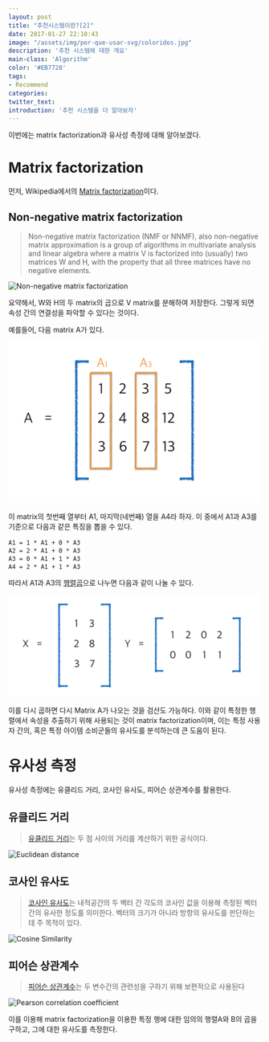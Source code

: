 ```yaml
---
layout: post
title: "추천시스템이란?[2]"
date: 2017-01-27 22:10:43
image: "/assets/img/por-que-usar-svg/coloridos.jpg"
description: '추천 시스템에 대한 개요'
main-class: 'Algorithm'
color: '#EB7728'
tags:
- Recommend
categories:
twitter_text:
introduction: '추천 시스템을 더 알아보자'
---
```


이번에는 matrix factorization과 유사성 측정에 대해 알아보겠다.

Matrix factorization
===

먼저, Wikipedia에서의 [Matrix factorization](https://en.wikipedia.org/wiki/Non-negative_matrix_factorization)이다.

Non-negative matrix factorization
---
> Non-negative matrix factorization (NMF or NNMF), also non-negative matrix approximation is a group of algorithms in multivariate analysis and linear algebra where a matrix V is factorized into (usually) two matrices W and H, with the property that all three matrices have no negative elements.

![Non-negative matrix factorization](https://upload.wikimedia.org/wikipedia/commons/f/f9/NMF.png)

요약해서, W와 H의 두 matrix의 곱으로 V matrix를 분해하여 저장한다. 그렇게 되면 속성 간의 연결성을 파악할 수 있다는 것이다.

예를들어, 다음 matrix A가 있다.

![Matrix A](https://github.com/CalyFactory/CalyFactory.github.io/blob/master/assets/img/refgjin/post3_A.png?raw=true)

이 matrix의 첫번째 열부터 A1, 마지막(네번째) 열을 A4라 하자. 이 중에서 A1과 A3를 기준으로 다음과 같은 특징을 뽑을 수 있다.

~~~
A1 = 1 * A1 + 0 * A3
A2 = 2 * A1 + 0 * A3
A3 = 0 * A1 + 1 * A3
A4 = 2 * A1 + 1 * A3
~~~

따라서 A1과 A3의 [행렬곱](https://en.wikipedia.org/wiki/Matrix_decomposition)으로 나누면 다음과 같이 나눌 수 있다.

![Matrix X & Y](https://github.com/CalyFactory/CalyFactory.github.io/blob/master/assets/img/refgjin/post3_XY.png?raw=true)

이를 다시 곱하면 다시 Matrix A가 나오는 것을 검산도 가능하다.
이와 같이 특정한 행렬에서 속성을 추출하기 위해 사용되는 것이 matrix factorization이며, 이는 특정 사용자 간의, 혹은 특정 아이템 소비군들의 유사도를 분석하는데 큰 도움이 된다.

유사성 측정
===

유사성 측정에는 유클리드 거리, 코사인 유사도, 피어슨 상관계수를 활용한다.

유클리드 거리
---
>[유클리드 거리](https://ko.wikipedia.org/wiki/%EC%9C%A0%ED%81%B4%EB%A6%AC%EB%93%9C_%EA%B1%B0%EB%A6%AC)는 두 점 사이의 거리를 계산하기 위한 공식이다.

![Euclidean distance](https://wikimedia.org/api/rest_v1/media/math/render/svg/dc0281a964ec758cca02ab9ef91a7f54ac00d4b7)



코사인 유사도
---
>[코사인 유사도](https://ko.wikipedia.org/wiki/%EC%BD%94%EC%82%AC%EC%9D%B8_%EC%9C%A0%EC%82%AC%EB%8F%84)는 내적공간의 두 벡터 간 각도의 코사인 값을 이용해 측정된 벡터 간의 유사한 정도를 의미한다. 벡터의 크기가 아니라 방향의 유사도를 판단하는데 주 목적이 있다.

![Cosine Similarity](https://wikimedia.org/api/rest_v1/media/math/render/svg/a71c4add4abded66efd42b202c76f6a59944a587)



피어슨 상관계수
---
>[피어슨 상관계수](https://ko.wikipedia.org/wiki/%EC%83%81%EA%B4%80%EB%B6%84%EC%84%9D#.ED.94.BC.EC.96.B4.EC.8A.A8_.EC.83.81.EA.B4.80.EA.B3.84.EC.88.98)는 두 변수간의 관련성을 구하기 위해 보편적으로 사용된다

![Pearson correlation coefficient](https://wikimedia.org/api/rest_v1/media/math/render/svg/f76ccfa7c2ed7f5b085115086107bbe25d329cec)

이를 이용해 matrix factorization을 이용한 특정 행에 대한 임의의 행렬A와 B의 곱을 구하고, 그에 대한 유사도를 측정한다.